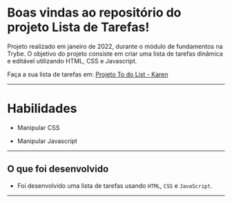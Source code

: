 # Boas vindas ao repositório do projeto Lista de Tarefas!

Projeto realizado em janeiro de 2022, durante o módulo de fundamentos na Trybe. O objetivo do projeto consiste em criar uma lista de tarefas dinâmica e editável utilizando HTML, CSS e Javascript.


Faça a sua lista de tarefas em: [Projeto To do List - Karen](https://to-do-list-five-nu.vercel.app/)

---

# Habilidades

- Manipular CSS

- Manipular Javascript

--- 

## O que foi desenvolvido

- Foi desenvolvido uma lista de tarefas usando `HTML`, `CSS` e `JavaScript`.

---

